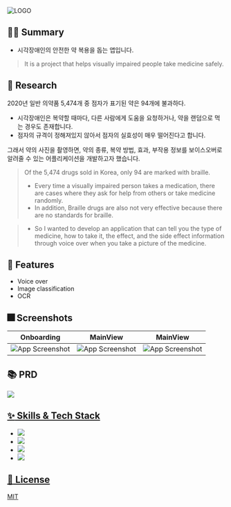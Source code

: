 ![LOGO](https://user-images.githubusercontent.com/68676844/187859492-6987c700-ceeb-45b2-87e2-4b56354affa1.png)

## 💁‍♀️ Summary
- 시각장애인의 안전한 약 복용을 돕는 앱입니다.
> It is a project that helps visually impaired people take medicine safely.


## 📄 Research
2020년 일반 의약품 5,474개 중 점자가 표기된 약은 94개에 불과하다.
    
- 시각장애인은 복약할 때마다, 다른 사람에게 도움을 요청하거나, 약을 랜덤으로 먹는 경우도 존재합니다.
- 점자의 규격이 정해져있지 않아서 점자의 실효성이 매우 떨어진다고 합니다.

그래서 약의 사진을 촬영하면, 약의 종류, 복약 방법, 효과, 부작용 정보를 보이스오버로 알려줄 수 있는 어플리케이션을 개발하고자 했습니다.

> Of the 5,474 drugs sold in Korea, only 94 are marked with braille.<br>
> - Every time a visually impaired person takes a medication, there are cases where they ask for help from others or take medicine randomly.
> - In addition, Braille drugs are also not very effective because there are no standards for braille. <br>

> - So I wanted to develop an application that can tell you the type of medicine, how to take it, the effect, and the side effect information through voice over when you take a picture of the medicine.

## :pushpin: Features

- Voice over
- Image classification 
- OCR

<!--
## :framed_picture: Demo

Insert gif or link to demo
-->

## :fireworks: Screenshots

|Onboarding|MainView|MainView|
|---|---|---|
|![App Screenshot](https://user-images.githubusercontent.com/68676844/187777879-2fb8a8c9-cdf9-47b7-a4cf-af5f01075260.PNG)|![App Screenshot](https://user-images.githubusercontent.com/68676844/187777866-2c0cb5f1-fc1d-4ead-9a35-8d2ce4ef88cd.PNG)|![App Screenshot](https://user-images.githubusercontent.com/68676844/187777877-67074de5-4846-4c36-9406-fb001283c1e0.PNG)


## :books: PRD
<a href="https://dev-soi.notion.site/Nano-Challenge-2-d67fbb7f446142ec8db1a1a3fcc48dbf"><img src="https://img.shields.io/badge/PRD-000000?style=for-the-badge&logo=notion&logoColor=white"/>


## :sparkles: Skills & Tech Stack
- <img src="https://img.shields.io/badge/swift-F05138?style=for-the-badge&logo=swift&logoColor=white"/>
- <img src="https://img.shields.io/badge/create%20ml-40929B?style=for-the-badge&logo=createml&logoColor=white"/>
- <img src="https://img.shields.io/badge/ml%20kit-4285F4?style=for-the-badge&logo=google&logoColor=white"/>
- <img src="https://img.shields.io/badge/figma-F24E1E?style=for-the-badge&logo=figma&logoColor=white"/>


## :lock_with_ink_pen: License

[MIT](https://choosealicense.com/licenses/mit/)

